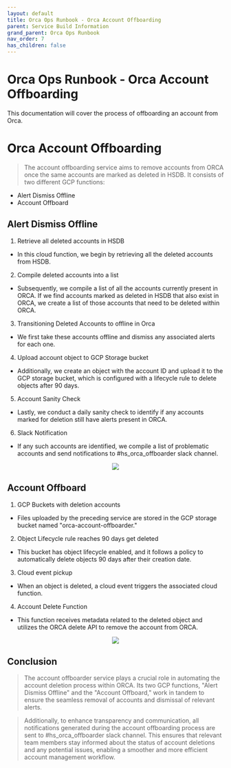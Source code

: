```yaml
---
layout: default
title: Orca Ops Runbook - Orca Account Offboarding
parent: Service Build Information
grand_parent: Orca Ops Runbook
nav_order: 7
has_children: false
---
```


# Orca Ops Runbook - Orca Account Offboarding

This documentation will cover the process of offboarding an account from Orca.

# **Orca Account Offboarding**

> The account offboarding service aims to remove accounts from ORCA once the same accounts are marked as deleted in HSDB. It consists of two different GCP functions:

- Alert Dismiss Offline
- Account Offboard

## **Alert Dismiss Offline**

1. Retrieve all deleted accounts in HSDB

- In this cloud function, we begin by retrieving all the deleted accounts from HSDB.

2. Compile deleted accounts into a list

- Subsequently, we compile a list of all the accounts currently present in ORCA. If we find accounts marked as deleted in HSDB that also exist in ORCA, we create a list of those accounts that need to be deleted within ORCA.

3. Transitioning Deleted Accounts to offline in Orca

- We first take these accounts offline and dismiss any associated alerts for each one.

4. Upload account object to GCP Storage bucket

- Additionally, we create an object with the account ID and upload it to the GCP storage bucket, which is configured with a lifecycle rule to delete objects after 90 days.

5. Account Sanity Check

- Lastly, we conduct a daily sanity check to identify if any accounts marked for deletion still have alerts present in ORCA.

6. Slack Notification

- If any such accounts are identified, we compile a list of problematic accounts and send notifications to #hs_orca_offboarder slack channel.

<p align="center">
      <img width="" height="" align="center" src="/assets/docs-images/account_offboarding/alert_dismiss_offline.png">
 </p>

## **Account Offboard**

1. GCP Buckets with deletion accounts

- Files uploaded by the preceding service are stored in the GCP storage bucket named "orca-account-offboarder."

2. Object Lifecycle rule reaches 90 days get deleted

- This bucket has object lifecycle enabled, and it follows a policy to automatically delete objects 90 days after their creation date.

3. Cloud event pickup

- When an object is deleted, a cloud event triggers the associated cloud function.

4. Account Delete Function

- This function receives metadata related to the deleted object and utilizes the ORCA delete API to remove the account from ORCA.

<p align="center">
      <img width="" height="" align="center" src="/assets/docs-images/account_offboarding/account_delete.png">
 </p>

## **Conclusion**

> The account offboarder service plays a crucial role in automating the account deletion process within ORCA. Its two GCP functions, "Alert Dismiss Offline" and the "Account Offboard," work in tandem to ensure the seamless removal of accounts and dismissal of relevant alerts.

> Additionally, to enhance transparency and communication, all notifications generated during the account offboarding process are sent to #hs_orca_offboarder slack channel. This ensures that relevant team members stay informed about the status of account deletions and any potential issues, enabling a smoother and more efficient account management workflow.
